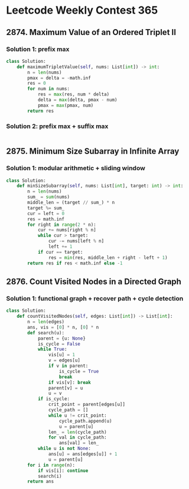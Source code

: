 # Leetcode Weekly Contest 365

## 2874. Maximum Value of an Ordered Triplet II

### Solution 1:  prefix max

```py
class Solution:
    def maximumTripletValue(self, nums: List[int]) -> int:
        n = len(nums)
        pmax = delta = -math.inf
        res = 0
        for num in nums:
            res = max(res, num * delta)
            delta = max(delta, pmax - num)
            pmax = max(pmax, num)
        return res
```

### Solution 2:  prefix max + suffix max

```py

```

## 2875. Minimum Size Subarray in Infinite Array

### Solution 1:  modular arithmetic + sliding window

```py
class Solution:
    def minSizeSubarray(self, nums: List[int], target: int) -> int:
        n = len(nums)
        sum_ = sum(nums)
        middle_len = (target // sum_) * n
        target %= sum_
        cur = left = 0
        res = math.inf
        for right in range(2 * n):
            cur += nums[right % n]
            while cur > target:
                cur -= nums[left % n]
                left += 1
            if cur == target:
                res = min(res, middle_len + right - left + 1)
        return res if res < math.inf else -1
```

## 2876. Count Visited Nodes in a Directed Graph

### Solution 1:  functional graph + recover path + cycle detection

```py
class Solution:
    def countVisitedNodes(self, edges: List[int]) -> List[int]:
        n = len(edges)
        ans, vis = [0] * n, [0] * n
        def search(u):
            parent = {u: None}
            is_cycle = False
            while True:
                vis[u] = 1
                v = edges[u]
                if v in parent: 
                    is_cycle = True
                    break
                if vis[v]: break
                parent[v] = u
                u = v
            if is_cycle:
                crit_point = parent[edges[u]]
                cycle_path = []
                while u != crit_point:
                    cycle_path.append(u)
                    u = parent[u]
                len_ = len(cycle_path)
                for val in cycle_path:
                    ans[val] = len_
            while u is not None:
                ans[u] = ans[edges[u]] + 1
                u = parent[u]
        for i in range(n):
            if vis[i]: continue
            search(i)
        return ans
```

